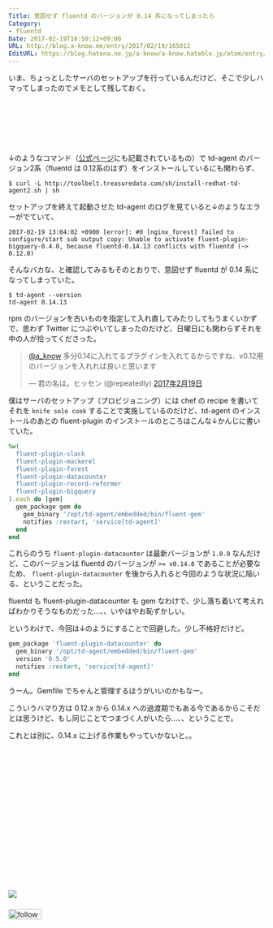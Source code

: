 ```yaml
---
Title: 意図せず fluentd のバージョンが 0.14 系になってしまったら
Category:
- fluentd
Date: 2017-02-19T16:50:12+09:00
URL: http://blog.a-know.me/entry/2017/02/19/165012
EditURL: https://blog.hatena.ne.jp/a-know/a-know.hateblo.jp/atom/entry/10328749687218894956
---
```


いま、ちょっとしたサーバのセットアップを行っているんだけど、そこで少しハマってしまったのでメモとして残しておく。




<!-- more -->


<script async src="//pagead2.googlesyndication.com/pagead/js/adsbygoogle.js"></script>
<!-- article-top -->
<ins class="adsbygoogle"
     style="display:inline-block;width:728px;height:90px"
     data-ad-client="ca-pub-3463034538369189"
     data-ad-slot="8367620130"></ins>
<script>
(adsbygoogle = window.adsbygoogle || []).push({});
</script>




↓のようなコマンド（[公式ページ](http://docs.fluentd.org/v0.12/articles/install-by-rpm)にも記載されているもの）で td-agent のバージョン2系（fluentd は 0.12系のはず）をインストールしているにも関わらず、

```
$ curl -L http://toolbelt.treasuredata.com/sh/install-redhat-td-agent2.sh | sh
```

セットアップを終えて起動させた td-agent のログを見ていると↓のようなエラーがでていて、

```
2017-02-19 13:04:02 +0900 [error]: #0 [nginx_forest] failed to configure/start sub output copy: Unable to activate fluent-plugin-bigquery-0.4.0, because fluentd-0.14.13 conflicts with fluentd (~> 0.12.0)
```

そんなバカな、と確認してみるもそのとおりで、意図せず fluentd が 0.14 系になってしまっていた。

```
$ td-agent --version
td-agent 0.14.13
```

rpm のバージョンを古いものを指定して入れ直してみたりしてもうまくいかずで、思わず Twitter につぶやいてしまったのだけど、日曜日にも関わらずそれを中の人が拾ってくださった。


<blockquote class="twitter-tweet" data-lang="ja"><p lang="ja" dir="ltr"><a href="https://twitter.com/a_know">@a_know</a> 多分0.14に入れてるプラグインを入れてるからですね．v0.12用のバージョンを入れれば良いと思います</p>&mdash; 君の名は。ヒッセン (@repeatedly) <a href="https://twitter.com/repeatedly/status/833171323983519744">2017年2月19日</a></blockquote>
<script async src="//platform.twitter.com/widgets.js" charset="utf-8"></script>


僕はサーバのセットアップ（プロビジョニング）には chef の recipe を書いてそれを `knife solo cook` することで実施しているのだけど、td-agent のインストールのあとの fluent-plugin のインストールのところはこんな↓かんじに書いていた。


```ruby
%w(
  fluent-plugin-slack
  fluent-plugin-mackerel
  fluent-plugin-forest
  fluent-plugin-datacounter
  fluent-plugin-record-reformer
  fluent-plugin-bigquery
).each do |gem|
  gem_package gem do
    gem_binary '/opt/td-agent/embedded/bin/fluent-gem'
    notifies :restart, 'service[td-agent]'
  end
end
```

これらのうち `fluent-plugin-datacounter` は最新バージョンが `1.0.0` なんだけど、このバージョンは fluentd のバージョンが `>= v0.14.8` であることが必要なため、 `fluent-plugin-datacounter` を後から入れると今回のような状況に陥いる、ということだった。


fluentd も fluent-plugin-datacounter も gem なわけで、少し落ち着いて考えればわかりそうなものだった...、、いやはやお恥ずかしい。


というわけで、今回は↓のようにすることで回避した。少し不格好だけど。


```ruby
gem_package 'fluent-plugin-datacounter' do
  gem_binary '/opt/td-agent/embedded/bin/fluent-gem'
  version '0.5.0'
  notifies :restart, 'service[td-agent]'
end
```

うーん。Gemfile でちゃんと管理するほうがいいのかもなー。


こういうハマり方は 0.12.x から 0.14.x への過渡期でもある今であるからこそだとは思うけど、もし同じことでつまづく人がいたら...、、ということで。


これとは別に、0.14.x に上げる作業もやっていかないと。。


<div>
<br>
<script async src="//pagead2.googlesyndication.com/pagead/js/adsbygoogle.js"></script>
<!-- article-bottom2 -->
<ins class="adsbygoogle"
     style="display:inline-block;width:300px;height:250px"
     data-ad-client="ca-pub-3463034538369189"
     data-ad-slot="5274552934"></ins>
<script>
(adsbygoogle = window.adsbygoogle || []).push({});
</script>

<a href="http://bit.ly/grass-graph" target='blank' rel="nofollow"><img src="https://cdn-ak.f.st-hatena.com/images/fotolife/a/a-know/20170405/20170405220342.png"></a>
<br>
</div>

<div>
<a href='http://cloud.feedly.com/#subscription%2Ffeed%2Fhttp%3A%2F%2Fblog.a-know.me%2Ffeed'  target='blank'><img id='feedlyFollow' src='http://s3.feedly.com/img/follows/feedly-follow-rectangle-volume-small_2x.png' alt='follow us in feedly' width='65' height='20'></a>



<iframe src="//blog.hatena.ne.jp/a-know/a-know.hateblo.jp/subscribe/iframe" allowtransparency="true" frameborder="0" scrolling="no" width="150" height="28"></iframe>
</div>
